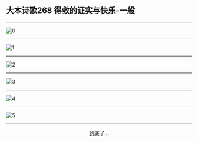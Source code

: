 
## 大本诗歌268 得救的证实与快乐-一般
        
<div id="aplayer0"></div>

---

<img alt="0" data-original="/data/d0267/0.png">

---

<img alt="1" data-original="/data/d0267/1.png">

---

<img alt="2" data-original="/data/d0267/2.png">

---

<img alt="3" data-original="/data/d0267/3.png">

---

<img alt="4" data-original="/data/d0267/4.png">

---

<img alt="5" data-original="/data/d0267/5.png">

---

<p style="text-align: center">到底了...</p>

<script src="/js/dist-view.js"></script>

<script>
MAIN.id = 'd0267';
        
const ap0 = new APlayer({
    container: document.getElementById('aplayer0'),
    volume: 1,
    loop: 'none',
    preload: 'none',
    audio: [{
        name: '大本诗歌268.mp3',
        artist: '大本诗歌',
        url: 'https://res.wx.qq.com/voice/getvoice?mediaid=MzI0NTk3MDM5M18yMjQ3NDkwODU3',
        cover: '/favicon'
    }]
});
</script>
